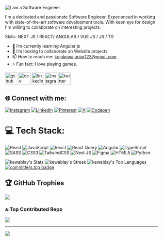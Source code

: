![I am a Software Engineer](https://i.imghippo.com/files/jfv0r1727571592.png)

I'm a dedicated and passionate Software Engineer. Experienced in working with state-of-the-art  software development tools. With keen eye for design I'm willing to collaborate on interesting projects.

Skills: NEXT JS / REACT/ ANGULAR / VUE JS / JS / TS

- 🌱 I’m currently learning Angular js 
- 👯 I’m looking to collaborate on Website projects 
- 📫 How to reach me: kojokewajunior123@gmail.com 
- ⚡ Fun fact: I love playing games. 


[<img src='https://cdn.jsdelivr.net/npm/simple-icons@3.0.1/icons/github.svg' alt='github' height='40'>](https://github.com/kewablay)  [<img src='https://cdn.jsdelivr.net/npm/simple-icons@3.0.1/icons/dev-dot-to.svg' alt='dev' height='40'>](https://dev.to/kewablay)  [<img src='https://cdn.jsdelivr.net/npm/simple-icons@3.0.1/icons/linkedin.svg' alt='linkedin' height='40'>](https://www.linkedin.com/in/kewablay/)  [<img src='https://cdn.jsdelivr.net/npm/simple-icons@3.0.1/icons/instagram.svg' alt='instagram' height='40'>](https://www.instagram.com/kewablay/)  [<img src='https://cdn.jsdelivr.net/npm/simple-icons@3.0.1/icons/twitter.svg' alt='twitter' height='40'>](https://twitter.com/kewablay)  

## 🌐 Connect with me:
[![Instagram](https://img.shields.io/badge/Instagram-%23E4405F.svg?logo=Instagram&logoColor=white)](https://instagram.com/kewablay) [![LinkedIn](https://img.shields.io/badge/LinkedIn-%230077B5.svg?logo=linkedin&logoColor=white)](https://linkedin.com/in/kewablay) [![Pinterest](https://img.shields.io/badge/Pinterest-%23E60023.svg?logo=Pinterest&logoColor=white)](https://pinterest.com/kewablay) [![X](https://img.shields.io/badge/X-black.svg?logo=X&logoColor=white)](https://x.com/kewablay) [![Codepen](https://img.shields.io/badge/Codepen-000000?style=for-the-badge&logo=codepen&logoColor=white)](https://codepen.io/kewablay) 


# 💻 Tech Stack:
![React](https://img.shields.io/badge/react-%2320232a.svg?style=for-the-badge&logo=react&logoColor=%2361DAFB) ![JavaScript](https://img.shields.io/badge/javascript-%23323330.svg?style=for-the-badge&logo=javascript&logoColor=%23F7DF1E) ![React](https://img.shields.io/badge/react-%2320232a.svg?style=for-the-badge&logo=react&logoColor=%2361DAFB) ![React Query](https://img.shields.io/badge/-React%20Query-FF4154?style=for-the-badge&logo=react%20query&logoColor=white) ![Angular](https://img.shields.io/badge/angular-%23DD0031.svg?style=for-the-badge&logo=angular&logoColor=white) ![TypeScript](https://img.shields.io/badge/typescript-%23007ACC.svg?style=for-the-badge&logo=typescript&logoColor=white) ![SASS](https://img.shields.io/badge/SASS-hotpink.svg?style=for-the-badge&logo=SASS&logoColor=white) ![CSS3](https://img.shields.io/badge/css3-%231572B6.svg?style=for-the-badge&logo=css3&logoColor=white) ![TailwindCSS](https://img.shields.io/badge/tailwindcss-%2338B2AC.svg?style=for-the-badge&logo=tailwind-css&logoColor=white) ![Next JS](https://img.shields.io/badge/Next-black?style=for-the-badge&logo=next.js&logoColor=white) ![Figma](https://img.shields.io/badge/figma-%23F24E1E.svg?style=for-the-badge&logo=figma&logoColor=white) ![HTML5](https://img.shields.io/badge/html5-%23E34F26.svg?style=for-the-badge&logo=html5&logoColor=white) ![Python](https://img.shields.io/badge/python-3670A0?style=for-the-badge&logo=python&logoColor=ffdd54)


![kewablay's Stats](https://github-readme-stats.vercel.app/api?username=kewablay&theme=algolia&show_icons=true&hide_border=true&count_private=true)
![kewablay's Streak](https://github-readme-streak-stats.herokuapp.com/?user=kewablay&theme=algolia&hide_border=true)
![kewablay's Top Languages](https://github-readme-stats.vercel.app/api/top-langs/?username=kewablay&theme=algolia&show_icons=true&hide_border=true&layout=compact)
[![committers.top badge](https://user-badge.committers.top/ghana/kewablay.svg)](https://user-badge.committers.top/ghana/kewablay)



## 🏆 GitHub Trophies
![](https://github-profile-trophy.vercel.app/?username=kewablay&theme=dark&no-frame=true&no-bg=true&margin-w=4)


### 🔝 Top Contributed Repo
![](https://github-contributor-stats.vercel.app/api?username=kewablay&limit=5&theme=github_dark_dimmed&combine_all_yearly_contributions=true)

---
[![](https://visitcount.itsvg.in/api?id=kewablay&icon=2&color=0)](https://visitcount.itsvg.in)






<!-- Proudly created with GPRM ( https://gprm.itsvg.in ) -->
